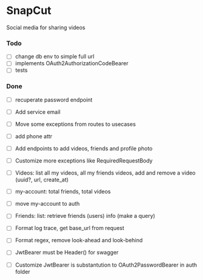 # SnapCut

Social media for sharing videos

### Todo

- [ ] change db env to simple full url  
- [ ] implements OAuth2AuthorizationCodeBearer  
- [ ] tests  

### Done

- [ ] recuperate password endpoint  
- [ ] Add service email  
- [ ] Move some exceptions from routes to usecases  
- [ ] add phone attr  
- [ ] Add endpoints to add videos, friends and profile photo  
- [ ] Customize more exceptions like RequiredRequestBody  
- [ ] Videos: list all my videos, all my friends videos, add and remove a video (uuid?, url, create_at)  
- [ ] my-account: total friends, total videos  
- [ ] move my-account to auth  
- [ ] Friends: list: retrieve friends (users) info (make a query)  
- [ ] Format log trace, get base_url from request  
- [ ] Format regex, remove look-ahead and look-behind  
- [ ] JwtBearer must be Header() for swagger  
- [ ] Customize JwtBearer is substantution to OAuth2PasswordBearer in auth folder  

